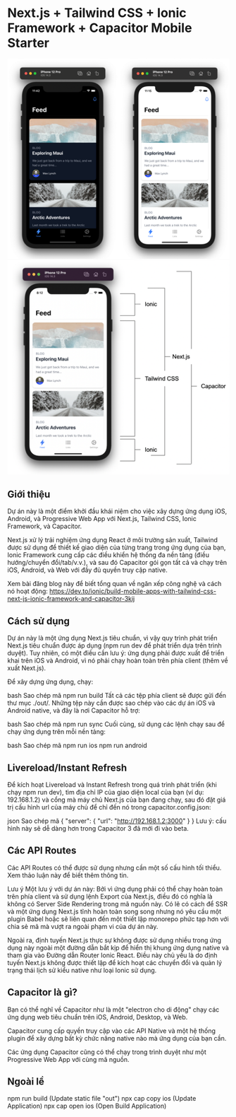 # Next.js + Tailwind CSS + Ionic Framework + Capacitor Mobile Starter

![Screenshot](./screenshot.png)
![Screenshot](./wireframe.png)

## Giới thiệu
Dự án này là một điểm khởi đầu khái niệm cho việc xây dựng ứng dụng iOS, Android, và Progressive Web App với Next.js, Tailwind CSS, Ionic Framework, và Capacitor.

Next.js xử lý trải nghiệm ứng dụng React ở môi trường sản xuất, Tailwind được sử dụng để thiết kế giao diện của từng trang trong ứng dụng của bạn, Ionic Framework cung cấp các điều khiển hệ thống đa nền tảng (điều hướng/chuyển đổi/tab/v.v.), và sau đó Capacitor gói gọn tất cả và chạy trên iOS, Android, và Web với đầy đủ quyền truy cập native.

Xem bài đăng blog này để biết tổng quan về ngăn xếp công nghệ và cách nó hoạt động: https://dev.to/ionic/build-mobile-apps-with-tailwind-css-next-js-ionic-framework-and-capacitor-3kij

## Cách sử dụng
Dự án này là một ứng dụng Next.js tiêu chuẩn, vì vậy quy trình phát triển Next.js tiêu chuẩn được áp dụng (npm run dev để phát triển dựa trên trình duyệt). Tuy nhiên, có một điều cần lưu ý: ứng dụng phải được xuất để triển khai trên iOS và Android, vì nó phải chạy hoàn toàn trên phía client (thêm về xuất Next.js).

Để xây dựng ứng dụng, chạy:

bash
Sao chép mã
npm run build
Tất cả các tệp phía client sẽ được gửi đến thư mục ./out/. Những tệp này cần được sao chép vào các dự án iOS và Android native, và đây là nơi Capacitor hỗ trợ:

bash
Sao chép mã
npm run sync
Cuối cùng, sử dụng các lệnh chạy sau để chạy ứng dụng trên mỗi nền tảng:

bash
Sao chép mã
npm run ios
npm run android
## Livereload/Instant Refresh
Để kích hoạt Livereload và Instant Refresh trong quá trình phát triển (khi chạy npm run dev), tìm địa chỉ IP của giao diện local của bạn (ví dụ: 192.168.1.2) và cổng mà máy chủ Next.js của bạn đang chạy, sau đó đặt giá trị cấu hình url của máy chủ để chỉ đến nó trong capacitor.config.json:

json
Sao chép mã
{
  "server": {
    "url": "http://192.168.1.2:3000"
  }
}
Lưu ý: cấu hình này sẽ dễ dàng hơn trong Capacitor 3 đã mới đi vào beta.

## Các API Routes
Các API Routes có thể được sử dụng nhưng cần một số cấu hình tối thiểu. Xem thảo luận này để biết thêm thông tin.

Lưu ý
Một lưu ý với dự án này: Bởi vì ứng dụng phải có thể chạy hoàn toàn trên phía client và sử dụng lệnh Export của Next.js, điều đó có nghĩa là không có Server Side Rendering trong mã nguồn này. Có lẽ có cách để SSR và một ứng dụng Next.js tĩnh hoàn toàn song song nhưng nó yêu cầu một plugin Babel hoặc sẽ liên quan đến một thiết lập monorepo phức tạp hơn với chia sẻ mã mà vượt ra ngoài phạm vi của dự án này.

Ngoài ra, định tuyến Next.js thực sự không được sử dụng nhiều trong ứng dụng này ngoài một đường dẫn bắt kịp để hiển thị khung ứng dụng native và tham gia vào Đường dẫn Router Ionic React. Điều này chủ yếu là do định tuyến Next.js không được thiết lập để kích hoạt các chuyển đổi và quản lý trạng thái lịch sử kiểu native như loại Ionic sử dụng.

## Capacitor là gì?
Bạn có thể nghĩ về Capacitor như là một "electron cho di động" chạy các ứng dụng web tiêu chuẩn trên iOS, Android, Desktop, và Web.

Capacitor cung cấp quyền truy cập vào các API Native và một hệ thống plugin để xây dựng bất kỳ chức năng native nào mà ứng dụng của bạn cần.

Các ứng dụng Capacitor cũng có thể chạy trong trình duyệt như một Progressive Web App với cùng mã nguồn.

## Ngoài lề
npm run build (Update static file "out")
npx cap copy ios (Update Application)
npx cap open ios (Open Build Application)
